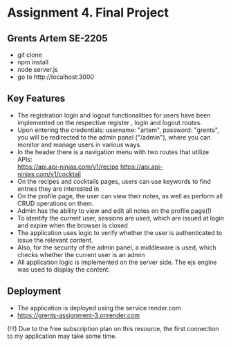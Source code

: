 # Assignment 4. Final Project
## Grents Artem SE-2205
- git clone 
- npm install
- node server.js
- go to http://localhost:3000


## Key Features
- The registration login and logout functionalities for users have been implemented on the respective register , login and logout routes.
- Upon entering the credentials: username: "artem", password: "grents", you will be redirected to the admin panel ("/admin"), where you can monitor and manage users in various ways.
- In the header there is a navigation menu with two routes that utilize APIs:  
  https://api.api-ninjas.com/v1/recipe
  https://api.api-ninjas.com/v1/cocktail
- On the recipes and cocktails pages, users can use keywords to find entries they are interested in
- On the profile page, the user can view their notes, as well as perform all CRUD operations on them.
- Admin has the ability to view and edit all notes on the profile page(!)
- To identify the current user, sessions are used, which are issued at login and expire when the browser is closed
- The application uses logic to verify whether the user is authenticated to issue the relevant content.
- Also, for the security of the admin panel, a middleware is used, which checks whether the current user is an admin
- All application logic is implemented on the server side. The ejs engine was used to display the content.
  

## Deployment

- The application is deployed using the service render.com
- https://grents-assignment-3.onrender.com
  
(!!!) Due to the free subscription plan on this resource, the first connection to my application may take some time.
